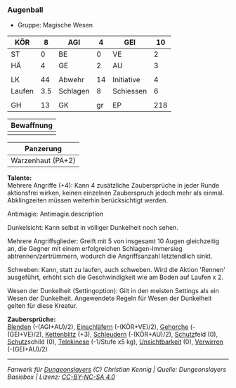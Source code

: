 ### Augenball  
- Gruppe: Magische Wesen  

| KÖR | 8 | AGI | 4 | GEI | 10 |
| --- | --- | --- | --- | --- | --- |
| ST | 0 | BE | 0 | VE | 2 |
| HÄ | 4 | GE | 2 | AU | 3 |
|  |  |  |  |  |  |
| LK | 44 | Abwehr | 14 | Initiative | 4 |
| Laufen | 3.5 | Schlagen | 8 | Schiessen | 6 |
|  |  |  |  |  |  |
| GH | 13 | GK | gr | EP | 218 |


| Bewaffnung |
| --- |
|  |


| Panzerung |
| --- |
| Warzenhaut (PA+2) |


**Talente:**  
Mehrere Angriffe (+4): Kann 4 zusätzliche Zaubersprüche in jeder Runde aktionsfrei wirken, keinen einzelnen Zauberspruch jedoch mehr als einmal. Abklingzeiten müssen weiterhin berücksichtigt werden.

Antimagie: Antimagie.description

Dunkelsicht: Kann selbst in völliger Dunkelheit noch sehen.

Mehrere Angriffsglieder: Greift mit 5 von insgesamt 10 Augen gleichzeitig an, die Gegner mit einem erfolgreichen Schlagen-Immersieg abtrennen/zertrümmern, wodurch die Angriffsanzahl letztendlich sinkt.

Schweben: Kann, statt zu laufen, auch schweben. Wird die Aktion 'Rennen' ausgeführt, erhöht sich die Geschwindigkeit wie am Boden auf Laufen x 2.

Wesen der Dunkelheit (Settingoption): Gilt in den meisten Settings als ein Wesen der Dunkelheit. Angewendete Regeln für Wesen der Dunkelheit gelten für diese Kreatur.


**Zaubersprüche:**  
[Blenden](/grw/zauber/blenden.md) (-(AGI+AU)/2), [Einschläfern](/grw/zauber/einschlaefern.md) (-(KÖR+VE)/2), [Gehorche](/grw/zauber/gehorche.md) (-(GEI+VE)/2), [Kettenblitz](/grw/zauber/kettenblitz.md) (+3), [Schleudern](/grw/zauber/schleudern.md) (-(KÖR+AU)/2), [Schutz](/fanwerk/zauber/schutz.md)feld (0), [Schutz](/fanwerk/zauber/schutz.md)schild (0), [Telekinese](/grw/zauber/telekinese.md) (-1/Stufe x5 kg), [Unsichtbarkeit](/grw/zauber/unsichtbarkeit.md) (0), [Verwirren](/grw/zauber/verwirren.md) (-(GEI+AU)/2)




___
*Fanwerk für [Dungeonslayers](https://www.dungeonslayers.net/) (C) Christian Kennig | Quelle: Dungeonslayers Basisbox | Lizenz: [CC-BY-NC-SA 4.0](https://creativecommons.org/licenses/by-nc-sa/4.0/deed.de)*
